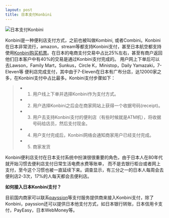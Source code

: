 ```yaml
---
layout: post
title: 日本支付Konbini
---
```


![日本支付Konbini](http://blog.payssion.com/images/konbini.png)

Konbini是一种便利店支付方式，之前也被叫做Kombini, 或者Combini。Konbini在日本非常流行，amazon，stream等都支持Konbini支付，甚至日本航空都支持使用[Konbini购买机票](http://www.jal.co.jp/en/pay/)。在日本的电商支付交易中占比25%左右，甚至有商户返回他们日本客户中有40%的交易是通过Konbini支付完成的。
用户网上下单后可以去Lawson，Family Mart，Sunkus，Circle K，Ministop，Daily Yamazaki，7-Eleven等
便利店完成支付，其中由于7-Eleven在日本有广布分店，达12000家之多，在Konbini支付中占比最多。Konbini支付步骤如下：
> -  1. 用户线上下单并选择Konbini作为支付方式。
> -  2. 用户选择Konbini之后会在商家网站上获得一个收据号码(receipt)。
> -  3. 用户去支持Konbini支付的便利店（有些时候就是ATM机），将收据号码给店员，然后支付现金。
> -  4. 用户支付完成后，Konbini网络会通知商家用户已经支付完成。
> -  5. 商家发货

Konbini便利店支付在日本支付系统中扮演很很重要的角色，由于日本人在80年代就开始习惯去便利店支付日常生活电费水费等账单，
而不是去银行柜台或者网上支付，至今这个习惯也被一直延续下来。调查显示，有三分之一的日本人每周会去便利店2-3次，17%的人每天都会去便利店。


**如何接入日本Konbini支付？**

目前国内商家可以联系[payssion](http://www.payssion.com "海外本地支付")等支付服务提供商来接入Konbini支付，除了Konbini，payssion还可以提供日本他支付方式，如日本银行转账，日本信用卡支付，PayEasy，日本WebMoney等。
